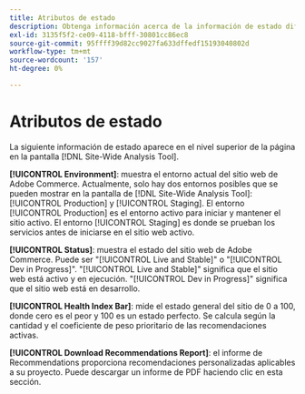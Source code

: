 ```yaml
---
title: Atributos de estado
description: Obtenga información acerca de la información de estado diferente en  [!DNL Site-Wide Analysis Tool].
exl-id: 3135f5f2-ce09-4118-bfff-30801cc86ec8
source-git-commit: 95ffff39d82cc9027fa633dffedf15193040802d
workflow-type: tm+mt
source-wordcount: '157'
ht-degree: 0%

---
```


# Atributos de estado

La siguiente información de estado aparece en el nivel superior de la página en la pantalla [!DNL Site-Wide Analysis Tool].

**[!UICONTROL Environment]**: muestra el entorno actual del sitio web de Adobe Commerce. Actualmente, solo hay dos entornos posibles que se pueden mostrar en la pantalla de [!DNL Site-Wide Analysis Tool]: [!UICONTROL Production] y [!UICONTROL Staging]. El entorno [!UICONTROL Production] es el entorno activo para iniciar y mantener el sitio activo. El entorno [!UICONTROL Staging] es donde se prueban los servicios antes de iniciarse en el sitio web activo.

**[!UICONTROL Status]**: muestra el estado del sitio web de Adobe Commerce. Puede ser &quot;[!UICONTROL Live and Stable]&quot; o &quot;[!UICONTROL Dev in Progress]&quot;. &quot;[!UICONTROL Live and Stable]&quot; significa que el sitio web está activo y en ejecución. &quot;[!UICONTROL Dev in Progress]&quot; significa que el sitio web está en desarrollo.

**[!UICONTROL Health Index Bar]**: mide el estado general del sitio de 0 a 100, donde cero es el peor y 100 es un estado perfecto. Se calcula según la cantidad y el coeficiente de peso prioritario de las recomendaciones activas.

**[!UICONTROL Download Recommendations Report]**: el informe de Recommendations proporciona recomendaciones personalizadas aplicables a su proyecto. Puede descargar un informe de PDF haciendo clic en esta sección.
